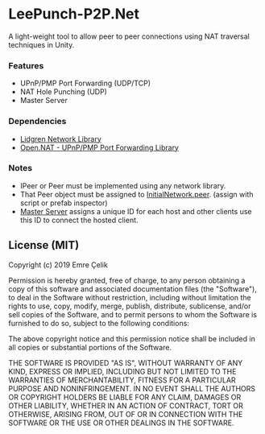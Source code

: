# LeePunch-P2P.Net
A light-weight tool to allow peer to peer connections using NAT traversal techniques in Unity.

### Features
- UPnP/PMP Port Forwarding (UDP/TCP)
- NAT Hole Punching (UDP)
- Master Server

### Dependencies 
- <a href = "https://github.com/lidgren/lidgren-network-gen3">Lidgren Network Library</a>
- <a href = "https://github.com/lontivero/Open.NAT">Open.NAT - UPnP/PMP Port Forwarding Library</a>

### Notes
- IPeer or Peer must be implemented using any network library.
- That Peer object must be assigned to <a href = "https://github.com/emrecelik95/LeePunch-P2P.Net/blob/master/Assets/Networking/LeePunchP2P.Net/P2P/Scripts/InitialNetwork.cs#L32">InitialNetwork.peer</a>. (assign with script or prefab inspector)
- <a href = "https://github.com/emrecelik95/LeePunch-P2P.Net/blob/master/Assets/Networking/LeePunchP2P.Net/P2P/Scripts/InitialNetwork.cs">Master Server</a> assigns a unique ID for each host and other clients use this ID to connect the hosted client.

## License (MIT)
Copyright (c) 2019 Emre Çelik

Permission is hereby granted, free of charge, to any person obtaining a copy
of this software and associated documentation files (the "Software"), to deal
in the Software without restriction, including without limitation the rights
to use, copy, modify, merge, publish, distribute, sublicense, and/or sell
copies of the Software, and to permit persons to whom the Software is
furnished to do so, subject to the following conditions:

The above copyright notice and this permission notice shall be included in all
copies or substantial portions of the Software.

THE SOFTWARE IS PROVIDED "AS IS", WITHOUT WARRANTY OF ANY KIND, EXPRESS OR
IMPLIED, INCLUDING BUT NOT LIMITED TO THE WARRANTIES OF MERCHANTABILITY,
FITNESS FOR A PARTICULAR PURPOSE AND NONINFRINGEMENT. IN NO EVENT SHALL THE
AUTHORS OR COPYRIGHT HOLDERS BE LIABLE FOR ANY CLAIM, DAMAGES OR OTHER
LIABILITY, WHETHER IN AN ACTION OF CONTRACT, TORT OR OTHERWISE, ARISING FROM,
OUT OF OR IN CONNECTION WITH THE SOFTWARE OR THE USE OR OTHER DEALINGS IN THE
SOFTWARE.
